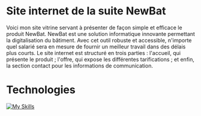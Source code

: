 # Site internet de la suite NewBat

Voici mon site vitrine servant à présenter de façon simple et efficace le produit NewBat. NewBat est une solution informatique innovante permettant la digitalisation du bâtiment. 
Avec cet outil robuste et accessible, n'importe quel salarié sera en mesure de fournir un meilleur travail dans des délais plus courts.
Le site internet est structuré en trois parties : l'accueil, qui présente le produit ; l'offre, qui expose les différentes tarifications ; et enfin, la section contact pour les informations de communication.
# Technologies

[![My Skills](https://skillicons.dev/icons?i=vscode,typescript,react,vite,tailwind&perline=5)](https://skillicons.dev)
